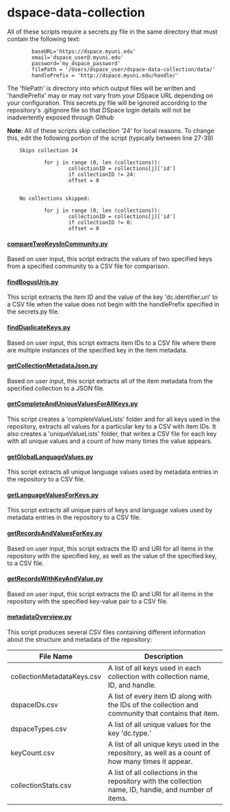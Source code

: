 # dspace-data-collection

All of these scripts require a secrets.py file in the same directory that must contain the following text:
```
        baseURL='https://dspace.myuni.edu'
        email='dspace_user@.myuni.edu'
        password='my_dspace_password'    
        filePath = '/Users/dspace_user/dspace-data-collection/data/'
        handlePrefix = 'http://dspace.myuni.edu/handle/'
```
The 'filePath' is directory into which output files will be written and 'handlePrefix' may or may not vary from your DSpace URL depending on your configuration. This secrets.py file will be ignored according to the repository's .gitignore file so that DSpace login details will not be inadvertently exposed through Github

**Note**: All of these scripts skip collection '24' for local reasons. To change this, edit the following portion of the script (typically between line 27-39)

        Skips collection 24 

                for j in range (0, len (collections)):
                        collectionID = collections[j]['id']
                        if collectionID != 24:
                        offset = 0
            
            
        No collections skipped:

                for j in range (0, len (collections)):
                        collectionID = collections[j]['id']
                        if collectionID != 0:
                        offset = 0
            
            
#### [compareTwoKeysInCommunity.py](compareTwoKeysInCommunity.py)
Based on user input, this script extracts the values of two specified keys from a specified community to a CSV file for comparison.

#### [findBogusUris.py](findBogusUris.py)
This script extracts the item ID and the value of the key 'dc.identifier.uri' to a CSV file when the value does not begin with the handlePrefix specified in the secrets.py file. 

#### [findDuplicateKeys.py](findDuplicateKeys.py)
Based on user input, this script extracts item IDs to a CSV file where there are multiple instances of the specified key in the item metadata.

#### [getCollectionMetadataJson.py](getCollectionMetadataJson.py)
Based on user input, this script extracts all of the item metadata from the specified collection to a JSON file.

#### [getCompleteAndUniqueValuesForAllKeys.py](getCompleteAndUniqueValuesForAllKeys.py)
This script creates a 'completeValueLists' folder and for all keys used in the repository, extracts all values for a particular key to a CSV with item IDs.  It also creates a 'uniqueValueLists' folder, that writes a CSV file for each key with all unique values and a count of how many times the value appears.

#### [getGlobalLanguageValues.py](getGlobalLanguageValues.py)
This script extracts all unique language values used by metadata entries in the repository to a CSV file.

#### [getLanguageValuesForKeys.py](getLanguageValuesForKeys.py)
This script extracts all unique pairs of keys and language values used by metadata entries in the repository to a CSV file.

#### [getRecordsAndValuesForKey.py](getRecordsAndValuesForKey.py)
Based on user input, this script extracts the ID and URI for all items in the repository with the specified key, as well as the value of the specified key, to a CSV file.

#### [getRecordsWithKeyAndValue.py](getRecordsWithKeyAndValue.py)
Based on user input, this script extracts the ID and URI for all items in the repository with the specified key-value pair to a CSV file.

#### [metadataOverview.py](metadataOverview.py)
This script produces several CSV files containing different information about the structure and metadata of the repository:

|File Name |Description|
|--------------------------|--------------------------------------------------------------------------|
|collectionMetadataKeys.csv | A list of all keys used in each collection with collection name, ID, and handle.|
|dspaceIDs.csv | A list of every item ID along with the IDs of the collection and community that contains that item.|
|dspaceTypes.csv | A list of all unique values for the key 'dc.type.'|
|keyCount.csv | A list of all unique keys used in the repository, as well as a count of how many times it appear.|
|collectionStats.csv | A list of all collections in the repository with the collection name, ID, handle, and number of items.|
